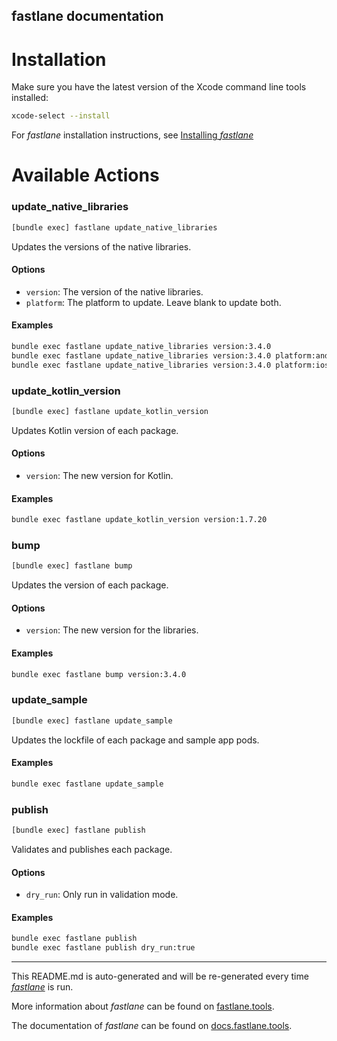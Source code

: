 fastlane documentation
----

# Installation

Make sure you have the latest version of the Xcode command line tools installed:

```sh
xcode-select --install
```

For _fastlane_ installation instructions, see [Installing _fastlane_](https://docs.fastlane.tools/#installing-fastlane)

# Available Actions

### update_native_libraries

```sh
[bundle exec] fastlane update_native_libraries
```

Updates the versions of the native libraries.

#### Options
* `version`: The version of the native libraries.
* `platform`: The platform to update. Leave blank to update both.

#### Examples
```sh
bundle exec fastlane update_native_libraries version:3.4.0
bundle exec fastlane update_native_libraries version:3.4.0 platform:android
bundle exec fastlane update_native_libraries version:3.4.0 platform:ios
```


### update_kotlin_version

```sh
[bundle exec] fastlane update_kotlin_version
```

Updates Kotlin version of each package.

#### Options
* `version`: The new version for Kotlin.

#### Examples
```sh
bundle exec fastlane update_kotlin_version version:1.7.20
```


### bump

```sh
[bundle exec] fastlane bump
```

Updates the version of each package.

#### Options
* `version`: The new version for the libraries.

#### Examples
```sh
bundle exec fastlane bump version:3.4.0
```


### update_sample

```sh
[bundle exec] fastlane update_sample
```

Updates the lockfile of each package and sample app pods.

#### Examples
```sh
bundle exec fastlane update_sample
```


### publish

```sh
[bundle exec] fastlane publish
```

Validates and publishes each package.

#### Options
* `dry_run`: Only run in validation mode.

#### Examples
```sh
bundle exec fastlane publish
bundle exec fastlane publish dry_run:true
```


----

This README.md is auto-generated and will be re-generated every time [_fastlane_](https://fastlane.tools) is run.

More information about _fastlane_ can be found on [fastlane.tools](https://fastlane.tools).

The documentation of _fastlane_ can be found on [docs.fastlane.tools](https://docs.fastlane.tools).
